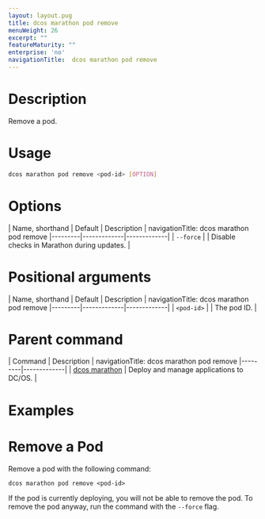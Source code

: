 ```yaml
---
layout: layout.pug
title: dcos marathon pod remove
menuWeight: 26
excerpt: ""
featureMaturity: ""
enterprise: 'no'
navigationTitle:  dcos marathon pod remove
---
```


<!-- This source repo for this topic is https://github.com/dcos/dcos-docs -->


# Description
Remove a pod.

# Usage

```bash
dcos marathon pod remove <pod-id> [OPTION]
```

# Options

| Name, shorthand | Default | Description |
navigationTitle:  dcos marathon pod remove
|---------|-------------|-------------|
| `--force`   |             | Disable checks in Marathon during updates. |

# Positional arguments

| Name, shorthand | Default | Description |
navigationTitle:  dcos marathon pod remove
|---------|-------------|-------------|
| `<pod-id>`   |             | The pod ID. |

# Parent command

| Command | Description |
navigationTitle:  dcos marathon pod remove
|---------|-------------|
| [dcos marathon](/docs/1.10/cli/command-reference/dcos-marathon/) | Deploy and manage applications to DC/OS. |

# Examples

# Remove a Pod
Remove a pod with the following command:
```
dcos marathon pod remove <pod-id>
```

If the pod is currently deploying, you will not be able to remove the pod. To remove the pod anyway, run the command with the `--force` flag.
